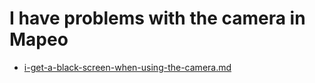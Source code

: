 # I have problems with the camera in Mapeo

* [i-get-a-black-screen-when-using-the-camera.md](i-get-a-black-screen-when-using-the-camera.md "mention")
